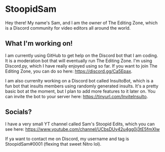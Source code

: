 # StoopidSam

Hey there! My name's Sam, and I am the owner of The Editing Zone, which is a Discord community for video editors all around the world. 

## What I'm working on!

I am currently using GitHub to get help on the Discord bot that I am coding. It is a moderation bot that will eventually run The Editing Zone. I'm using Discord.py, which I have really enjoyed using so far. If you want to join The Editing Zone, you can do so here: https://discord.gg/Ca5Epax.

I am also currenlty working on a Discord bot called InsultoBot, which is a fun bot that insults members using randomly generated insults. It's a pretty basic bot at the moment, but I plan to add more features to it later on. You can invite the bot to your server here: https://tinyurl.com/InviteInsulto.

## Socials?

I have a very small YT channel called Sam's Stoopid Edits, which you can see here: https://www.youtube.com/channel/UCbsDUy42u4gg0j3tE5fmXIw

If ya want to contact me on Discord, my username and tag is StoopidSam#0001 (flexing that sweet Nitro lol).
